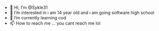- 👋 Hi, I’m @Sykle31
- 👀 I’m interested in ı am 14 year old and ı am going software high school
- 🌱 I’m currently learning cod
- 📫 How to reach me ... you cant reach me lol
<!------>

